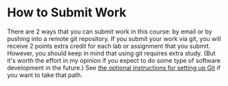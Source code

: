 # How to Submit Work

There are 2 ways that you can submit work in this course:
by email or by pushing into a remote git repository.
If you submit your work via git, you will receive 2 points
extra credit for each lab or assignment that you submit.
However, you should keep in mind that using git requires
extra study. (But it's worth the effort in my opinion if
you expect to do some type of software development in the future.)
See [the optional instructions for setting up Git](https://github.com/csusbdt/201-2013-fall/blob/master/GIT.md)
if you want to take that path.

